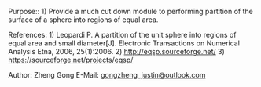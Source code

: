   Purpose::
    1) Provide a much cut down module to performing partition of the surface of a sphere into regions of equal area.
 
  References:
    1) Leopardi P. A partition of the unit sphere into regions of equal area and small diameter[J]. Electronic Transactions on Numerical Analysis Etna, 2006, 25(1):2006.
    2) http://eqsp.sourceforge.net/
    3) https://sourceforge.net/projects/eqsp/
 
  Author: Zheng Gong
  E-Mail: gongzheng_justin@outlook.com
